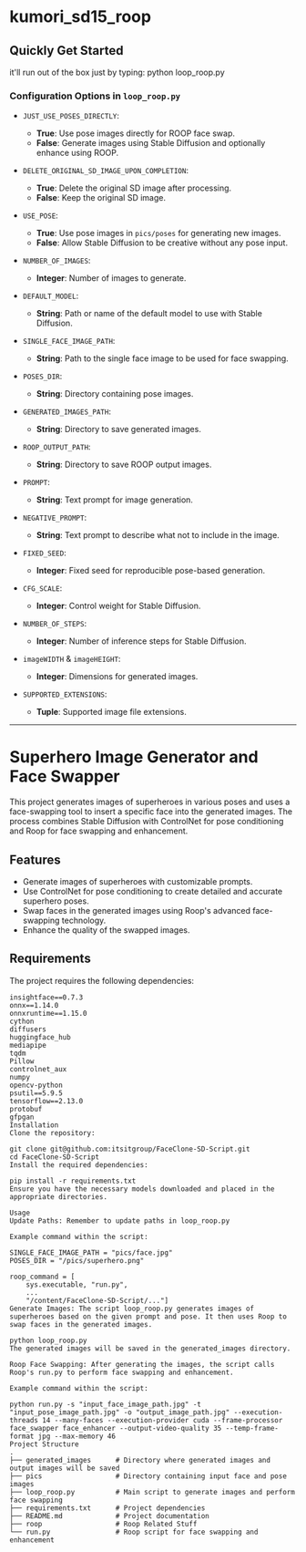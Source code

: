 # kumori_sd15_roop 

## Quickly Get Started
it'll run out of the box just by typing: python loop_roop.py

### Configuration Options in `loop_roop.py`

- `JUST_USE_POSES_DIRECTLY`:
  - **True**: Use pose images directly for ROOP face swap.
  - **False**: Generate images using Stable Diffusion and optionally enhance using ROOP.

- `DELETE_ORIGINAL_SD_IMAGE_UPON_COMPLETION`:
  - **True**: Delete the original SD image after processing.
  - **False**: Keep the original SD image.

- `USE_POSE`:
  - **True**: Use pose images in `pics/poses` for generating new images.
  - **False**: Allow Stable Diffusion to be creative without any pose input.

- `NUMBER_OF_IMAGES`:
  - **Integer**: Number of images to generate.

- `DEFAULT_MODEL`:
  - **String**: Path or name of the default model to use with Stable Diffusion.

- `SINGLE_FACE_IMAGE_PATH`:
  - **String**: Path to the single face image to be used for face swapping.

- `POSES_DIR`:
  - **String**: Directory containing pose images.

- `GENERATED_IMAGES_PATH`:
  - **String**: Directory to save generated images.

- `ROOP_OUTPUT_PATH`:
  - **String**: Directory to save ROOP output images.

- `PROMPT`:
  - **String**: Text prompt for image generation.

- `NEGATIVE_PROMPT`:
  - **String**: Text prompt to describe what not to include in the image.

- `FIXED_SEED`:
  - **Integer**: Fixed seed for reproducible pose-based generation.

- `CFG_SCALE`:
  - **Integer**: Control weight for Stable Diffusion.

- `NUMBER_OF_STEPS`:
  - **Integer**: Number of inference steps for Stable Diffusion.

- `imageWIDTH` & `imageHEIGHT`:
  - **Integer**: Dimensions for generated images.

- `SUPPORTED_EXTENSIONS`:
  - **Tuple**: Supported image file extensions.

---

# Superhero Image Generator and Face Swapper

This project generates images of superheroes in various poses and uses a face-swapping tool to insert a specific face into the generated images. The process combines Stable Diffusion with ControlNet for pose conditioning and Roop for face swapping and enhancement.

## Features

- Generate images of superheroes with customizable prompts.
- Use ControlNet for pose conditioning to create detailed and accurate superhero poses.
- Swap faces in the generated images using Roop's advanced face-swapping technology.
- Enhance the quality of the swapped images.

## Requirements

The project requires the following dependencies:

```plaintext
insightface==0.7.3
onnx==1.14.0
onnxruntime==1.15.0
cython
diffusers
huggingface_hub
mediapipe
tqdm
Pillow
controlnet_aux
numpy
opencv-python
psutil==5.9.5
tensorflow==2.13.0
protobuf
gfpgan
Installation
Clone the repository:

git clone git@github.com:itsitgroup/FaceClone-SD-Script.git
cd FaceClone-SD-Script
Install the required dependencies:

pip install -r requirements.txt
Ensure you have the necessary models downloaded and placed in the appropriate directories.

Usage
Update Paths: Remember to update paths in loop_roop.py

Example command within the script:

SINGLE_FACE_IMAGE_PATH = "pics/face.jpg"
POSES_DIR = "/pics/superhero.png"

roop_command = [
    sys.executable, "run.py",
    ...
    "/content/FaceClone-SD-Script/..."]
Generate Images: The script loop_roop.py generates images of superheroes based on the given prompt and pose. It then uses Roop to swap faces in the generated images.

python loop_roop.py
The generated images will be saved in the generated_images directory.

Roop Face Swapping: After generating the images, the script calls Roop's run.py to perform face swapping and enhancement.

Example command within the script:

python run.py -s "input_face_image_path.jpg" -t "input_pose_image_path.jpg" -o "output_image_path.jpg" --execution-threads 14 --many-faces --execution-provider cuda --frame-processor face_swapper face_enhancer --output-video-quality 35 --temp-frame-format jpg --max-memory 46
Project Structure
.
├── generated_images      # Directory where generated images and output images will be saved
├── pics                  # Directory containing input face and pose images
├── loop_roop.py          # Main script to generate images and perform face swapping
├── requirements.txt      # Project dependencies
├── README.md             # Project documentation
├── roop                  # Roop Related Stuff
└── run.py                # Roop script for face swapping and enhancement